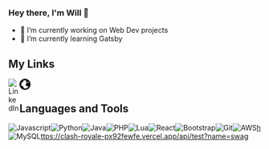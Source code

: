 ### Hey there, I'm Will 👋

- 🔭 I’m currently working on Web Dev projects
- 🌱 I’m currently learning Gatsby

## My Links

[<img align="left" alt="LinkedIn" width="22px" src="https://cdn.jsdelivr.net/npm/simple-icons@v3/icons/linkedin.svg" />][linkedin]
[<img align="left" alt="Website" width="22px" src="https://raw.githubusercontent.com/iconic/open-iconic/master/svg/globe.svg" />][website]

<br />

## Languages and Tools
<img alt="Javascript" align="left" src="https://img.shields.io/badge/javascript%20-%23323330.svg?&style=for-the-badge&logo=javascript&logoColor=%23F7DF1E"/>
<img alt="Python" align="left" src="https://img.shields.io/badge/python%20-%2314354C.svg?&style=for-the-badge&logo=python&logoColor=white"/>
<img alt="Java" align="left" src="https://img.shields.io/badge/java-%23ED8B00.svg?&style=for-the-badge&logo=java&logoColor=white"/>
<img alt="PHP" align="left" src="https://img.shields.io/badge/php-%23777BB4.svg?&style=for-the-badge&logo=php&logoColor=white"/>
<img alt="Lua" align="left" src="https://img.shields.io/badge/lua-%232C2D72.svg?&style=for-the-badge&logo=lua&logoColor=white"/>
<img alt="React" align="left" src="https://img.shields.io/badge/react%20-%2320232a.svg?&style=for-the-badge&logo=react&logoColor=%2361DAFB"/>
<img alt="Bootstrap" align="left" src="https://img.shields.io/badge/bootstrap%20-%23563D7C.svg?&style=for-the-badge&logo=bootstrap&logoColor=white"/>
<img alt="Git" align="left" src="https://img.shields.io/badge/git%20-%23F05033.svg?&style=for-the-badge&logo=git&logoColor=white"/>
<img alt="AWS" align="left" src="https://img.shields.io/badge/AWS%20-%23FF9900.svg?&style=for-the-badge&logo=amazon-aws&logoColor=white"/>
<img alt="MySQL" align="left" src="https://img.shields.io/badge/mysql-%2300f.svg?&style=for-the-badge&logo=mysql&logoColor=white"/>

https://clash-royale-px92fewfe.vercel.app/api/test?name=swag


[linkedin]: https://www.linkedin.com/in/william-j-rowe/
[website]: http://willrowe.gq


